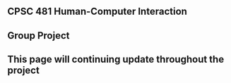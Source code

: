 ## CPSC 481 Human-Computer Interaction 

## Group Project

## This page will continuing update throughout the project 

